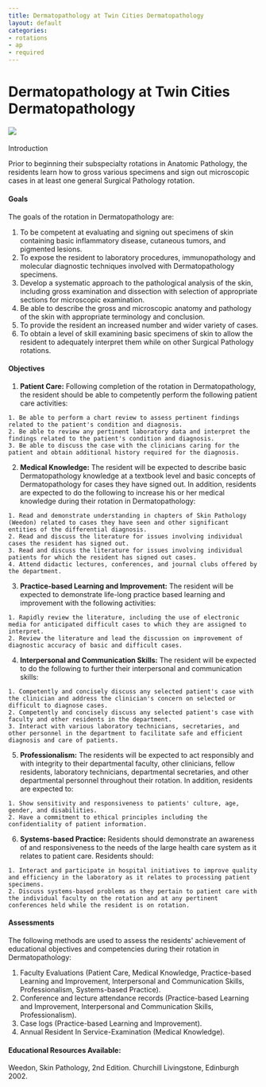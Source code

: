 ```yaml
---
title: Dermatopathology at Twin Cities Dermatopathology 
layout: default
categories:
- rotations
- ap
- required
---
```

#  Dermatopathology at Twin Cities Dermatopathology

#### ![](../sites/default/files/styles/medium/public/tclogo.jpg?itok=WPr_Jlg_)
Introduction

Prior to beginning their subspecialty rotations in Anatomic Pathology, the
residents learn how to gross various specimens and sign out microscopic cases
in at least one general Surgical Pathology rotation.

#### Goals

The goals of the rotation in Dermatopathology are:

  1. To be competent at evaluating and signing out specimens of skin containing basic inflammatory disease, cutaneous tumors, and pigmented lesions.
  2. To expose the resident to laboratory procedures, immunopathology and molecular diagnostic techniques involved with Dermatopathology specimens.
  3. Develop a systematic approach to the pathological analysis of the skin, including gross examination and dissection with selection of appropriate sections for microscopic examination.
  4. Be able to describe the gross and microscopic anatomy and pathology of the skin with appropriate terminology and conclusion.
  5. To provide the resident an increased number and wider variety of cases.
  6. To obtain a level of skill examining basic specimens of skin to allow the resident to adequately interpret them while on other Surgical Pathology rotations.

#### Objectives

  1. **Patient Care:** Following completion of the rotation in Dermatopathology, the resident should be able to competently perform the following patient care activities:  

    1. Be able to perform a chart review to assess pertinent findings related to the patient's condition and diagnosis.
    2. Be able to review any pertinent laboratory data and interpret the findings related to the patient's condition and diagnosis.
    3. Be able to discuss the case with the clinicians caring for the patient and obtain additional history required for the diagnosis.
  2. **Medical Knowledge:** The resident will be expected to describe basic Dermatopathology knowledge at a textbook level and basic concepts of Dermatopathology for cases they have signed out. In addition, residents are expected to do the following to increase his or her medical knowledge during their rotation in Dermatopathology:  

    1. Read and demonstrate understanding in chapters of Skin Pathology (Weedon) related to cases they have seen and other significant entities of the differential diagnosis.
    2. Read and discuss the literature for issues involving individual cases the resident has signed out.
    3. Read and discuss the literature for issues involving individual patients for which the resident has signed out cases.
    4. Attend didactic lectures, conferences, and journal clubs offered by the department.
  3. **Practice-based Learning and Improvement:** The resident will be expected to demonstrate life-long practice based learning and improvement with the following activities:  

    1. Rapidly review the literature, including the use of electronic media for anticipated difficult cases to which they are assigned to interpret.
    2. Review the literature and lead the discussion on improvement of diagnostic accuracy of basic and difficult cases.
  4. **Interpersonal and Communication Skills:** The resident will be expected to do the following to further their interpersonal and communication skills:  

    1. Competently and concisely discuss any selected patient's case with the clinician and address the clinician's concern on selected or difficult to diagnose cases.
    2. Competently and concisely discuss any selected patient's case with faculty and other residents in the department.
    3. Interact with various laboratory technicians, secretaries, and other personnel in the department to facilitate safe and efficient diagnosis and care of patients.
  5. **Professionalism:** The residents will be expected to act responsibly and with integrity to their departmental faculty, other clinicians, fellow residents, laboratory technicians, departmental secretaries, and other departmental personnel throughout their rotation. In addition, residents are expected to:  

    1. Show sensitivity and responsiveness to patients' culture, age, gender, and disabilities.
    2. Have a commitment to ethical principles including the confidentiality of patient information.
  6. **Systems-based Practice:** Residents should demonstrate an awareness of and responsiveness to the needs of the large health care system as it relates to patient care. Residents should:  

    1. Interact and participate in hospital initiatives to improve quality and efficiency in the laboratory as it relates to processing patient specimens.
    2. Discuss systems-based problems as they pertain to patient care with the individual faculty on the rotation and at any pertinent conferences held while the resident is on rotation.

#### Assessments

The following methods are used to assess the residents' achievement of
educational objectives and competencies during their rotation in
Dermatopathology:

  1. Faculty Evaluations (Patient Care, Medical Knowledge, Practice-based Learning and Improvement, Interpersonal and Communication Skills, Professionalism, Systems-based Practice).
  2. Conference and lecture attendance records (Practice-based Learning and Improvement, Interpersonal and Communication Skills, Professionalism).
  3. Case logs (Practice-based Learning and Improvement).
  4. Annual Resident In Service-Examination (Medical Knowledge).

#### Educational Resources Available:

Weedon, Skin Pathology, 2nd Edition. Churchill Livingstone, Edinburgh 2002.

